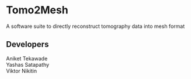 # Tomo2Mesh  
A software suite to directly reconstruct tomography data into mesh format



## Developers  
Aniket Tekawade  
Yashas Satapathy  
Viktor Nikitin  


